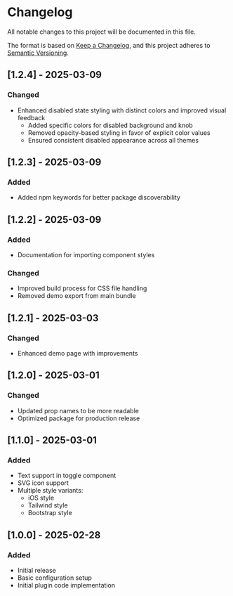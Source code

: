 # Changelog

All notable changes to this project will be documented in this file.

The format is based on [Keep a Changelog](https://keepachangelog.com/en/1.0.0/),
and this project adheres to [Semantic Versioning](https://semver.org/spec/v2.0.0.html).

## [1.2.4] - 2025-03-09

### Changed
- Enhanced disabled state styling with distinct colors and improved visual feedback
  - Added specific colors for disabled background and knob
  - Removed opacity-based styling in favor of explicit color values
  - Ensured consistent disabled appearance across all themes

## [1.2.3] - 2025-03-09

### Added
- Added npm keywords for better package discoverability

## [1.2.2] - 2025-03-09

### Added
- Documentation for importing component styles

### Changed
- Improved build process for CSS file handling
- Removed demo export from main bundle

## [1.2.1] - 2025-03-03

### Changed
- Enhanced demo page with improvements

## [1.2.0] - 2025-03-01

### Changed
- Updated prop names to be more readable
- Optimized package for production release

## [1.1.0] - 2025-03-01

### Added
- Text support in toggle component
- SVG icon support
- Multiple style variants:
  - iOS style
  - Tailwind style
  - Bootstrap style

## [1.0.0] - 2025-02-28

### Added
- Initial release
- Basic configuration setup
- Initial plugin code implementation
